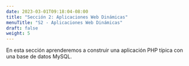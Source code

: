 ```yaml
---
date: 2023-03-01T09:18:04-08:00
title: "Sección 2: Aplicaciones Web Dinámicas"
menuTitle: "S2 - Aplicaciones Web Dinámicas"
draft: false
weight: 5
---
```


En esta sección aprenderemos a construir una aplicación PHP típica con una base de datos MySQL.
